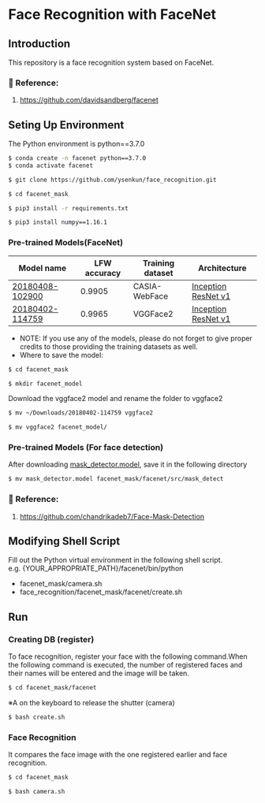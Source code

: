 # Face Recognition with FaceNet

## Introduction
This repository is a face recognition system based on FaceNet.
### :raising_hand: Reference:
1. https://github.com/davidsandberg/facenet

## Seting Up Environment
The Python environment is python==3.7.0
```bash
$ conda create -n facenet python==3.7.0
$ conda activate facenet
```
```bash
$ git clone https://github.com/ysenkun/face_recognition.git
```
```bash
$ cd facenet_mask
```
```bash
$ pip3 install -r requirements.txt
```
```bash
$ pip3 install numpy==1.16.1
```
### Pre-trained Models(FaceNet)
| Model name      | LFW accuracy | Training dataset | Architecture |
|-----------------|--------------|------------------|-------------|
| [20180408-102900](https://drive.google.com/open?id=1R77HmFADxe87GmoLwzfgMu_HY0IhcyBz) | 0.9905        | CASIA-WebFace    | [Inception ResNet v1](https://github.com/davidsandberg/facenet/blob/master/src/models/inception_resnet_v1.py) |
| [20180402-114759](https://drive.google.com/open?id=1EXPBSXwTaqrSC0OhUdXNmKSh9qJUQ55-) | 0.9965        | VGGFace2      | [Inception ResNet v1](https://github.com/davidsandberg/facenet/blob/master/src/models/inception_resnet_v1.py) |

* NOTE: If you use any of the models, please do not forget to give proper credits to those providing the training datasets as well.
* Where to save the model:
```bash
$ cd facenet_mask
```
```bash
$ mkdir facenet_model
```
Download the vggface2 model and rename the folder to vggface2
```bash
$ mv ~/Downloads/20180402-114759 vggface2
```
```bash
$ mv vggface2 facenet_model/
```

### Pre-trained Models (For face detection)
After downloading [mask_detector.model](https://drive.google.com/file/d/1DdaF3eRnlbv2ssvsJhHqlGQTnlhqK2wi/view?usp=sharing), save it in the following directory
```bash
$ mv mask_detector.model facenet_mask/facenet/src/mask_detect
```
### :raising_hand: Reference:
1. https://github.com/chandrikadeb7/Face-Mask-Detection

## Modifying Shell Script
Fill out the Python virtual environment in the following shell script.  
e.g. {YOUR_APPROPRIATE_PATH}/facenet/bin/python
* facenet_mask/camera.sh
* face_recognition/facenet_mask/facenet/create.sh

## Run

### Creating DB (register)
To face recognition, register your face with the following command.When the following command is executed, the number of registered faces and their names will be entered and the image will be taken.
```bash
$ cd facenet_mask/facenet
```
※A on the keyboard to release the shutter (camera)
```bash
$ bash create.sh
```

### Face Recognition
It compares the face image with the one registered earlier and face recognition.
```bash
$ cd facenet_mask
```

```bash
$ bash camera.sh
```

